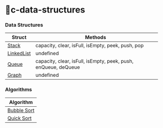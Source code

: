 # 🚀c-data-structures

### Data Structures

| Struct |  Methods |
| --- | --- |
| [Stack](stack) | capacity, clear, isFull, isEmpty, peek, push, pop |
| [LinkedList](linked-list) | undefined |
| [Queue](queue) | capacity, clear, isFull, isEmpty, peek, push, enQueue, deQueue |
| [Graph](graph) | undefined |

### Algorithms

| Algorithm |
| --- |
| [Bubble Sort](algorithms/bubble-sort)
| [Quick Sort](algorithms/quick-sort)
